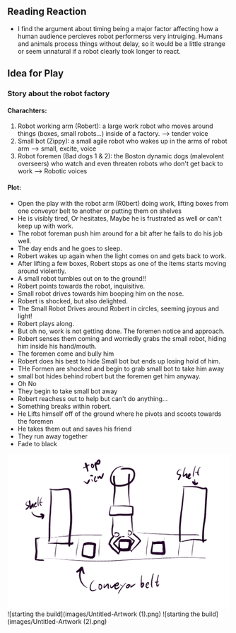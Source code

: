 ## Reading Reaction

- I find the argument about timing being a major factor affecting how a human audience percieves robot performerss very intruiging. Humans and animals process things without delay, so it would be a little strange or seem unnatural if a robot clearly took longer to react. 


## Idea for Play

### Story about the robot factory

#### Charachters: 
1. Robot working arm (Robert): a large work robot who moves around things (boxes, small robots...) inside of a factory. --> tender voice
2. Small bot (Zippy): a small agile robot who wakes up in the arms of robot arm --> small, excite, voice
3. Robot foremen (Bad dogs 1 & 2): the Boston dynamic dogs (malevolent overseers) who watch and even threaten robots who don't get back to work --> Robotic voices


#### Plot:
- Open the play with the robot arm (R0bert) doing work, lifting boxes from one conveyor belt to another or putting them on shelves
- He is visibly tired, Or hesitates, Maybe he is frustrated as well or can't keep up with work.
- The robot foreman push him around for a bit after he fails to do his job well.
- The day ends and he goes to sleep. 
- Robert wakes up again when the light comes on and gets back to work. 
- After lifting a few boxes, Robert stops as one of the items starts moving around violently.
- A small robot tumbles out on to the ground!!
- Robert points towards the robot, inquisitive.
- Small robot drives towards him booping him on the nose. 
- Robert is shocked, but also delighted. 
- The Small Robot Drives around Robert in circles, seeming joyous and light!
- Robert plays along.
- But oh no, work is not getting done. The foremen notice and approach.
- Robert senses them coming and worriedly grabs the small robot, hiding him inside his hand/mouth. 
- The foremen come and bully him
- Robert does his best to hide Small bot but ends up losing hold of him. 
- THe Formen are shocked and begin to grab small bot to take him away
- small bot hides behind robert but the foremen get him anyway. 
- Oh No
- They begin to take small bot away
- Robert reachess out to help but can't do anything...
- Something breaks within robert. 
- He Lifts himself off of the ground where he pivots and scoots towards the foremen
- He takes them out and saves his friend
- They run away together 
- Fade to black


![starting the build](images/Untitled-Artwork.png)
![starting the build](images/Untitled-Artwork (1).png)
![starting the build](images/Untitled-Artwork (2).png)



